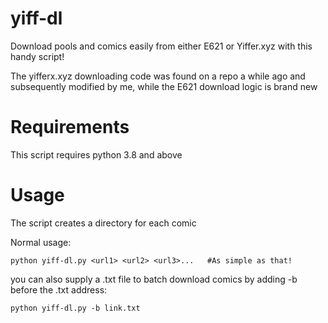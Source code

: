 # yiff-dl
Download pools and comics easily from either E621 or Yiffer.xyz with this handy script!

The yifferx.xyz downloading code was found on a repo a while ago and subsequently modified by me, while the E621 download logic is brand new

<h1>Requirements</h1>
This script requires python 3.8 and above 

<h1>Usage</h1>

The script creates a directory for each comic

Normal usage:
```
python yiff-dl.py <url1> <url2> <url3>...   #As simple as that!
```
you can also supply a .txt file to batch download comics by adding -b before the .txt address:

```
python yiff-dl.py -b link.txt
```
